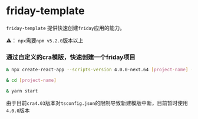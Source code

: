 

# friday-template 

`friday-template` 提供快速创建`friday`应用的能力。

⚠️： `npx`需要`npm v5.2.0`版本以上


### 通过自定义的cra模版，快速创建一个friday项目

```bash
& npx create-react-app --scripts-version 4.0.0-next.64 [project-name] --template friday-library

& cd [project-name]

& yarn start
```

由于目前`cra4.03`版本对`tsconfig.json`的限制导致新建模版中断，目前暂时使用`4.0.0`版本
